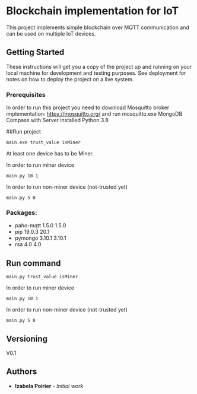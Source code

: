# Blockchain implementation for IoT

This project implements simple blockchain over MQTT communication and can be used on multiple IoT devices.

## Getting Started

These instructions will get you a copy of the project up and running on your local machine for development and testing purposes. See deployment for notes on how to deploy the project on a live system.

### Prerequisites
In order to run this project you need to download Mosquitto broker implementation: https://mosquitto.org/ and run mosquitto.exe
MongoDB Compass with Server installed
Python 3.8

##Run project

```
main.exe trust_value isMiner
```
At least one device has to be Miner.

In order to run miner device
```
main.py 10 1  
```
In order to run non-miner device (not-trusted yet)
```
main.py 5 0 
```

### Packages:
* paho-mqtt	1.5.0	1.5.0
* pip	19.0.3	20.1
* pymongo	3.10.1	3.10.1
* rsa	4.0	4.0

## Run command
```
main.py trust_value isMiner
```
In order to run miner device
```
main.py 10 1  
```
In order to run non-miner device (not-trusted yet)
```
main.py 5 0 
```

## Versioning

V0.1

## Authors

* **Izabela Poirier** - *Initial work* 

